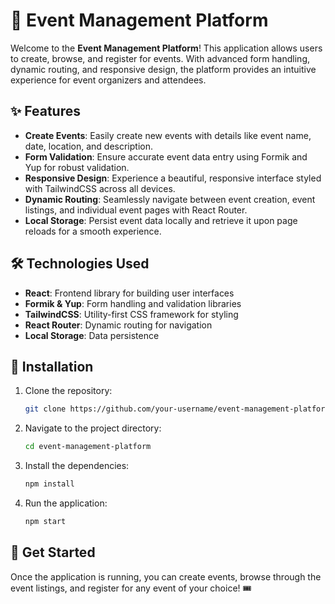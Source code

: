 # 🎉 Event Management Platform

Welcome to the **Event Management Platform**! This application allows users to create, browse, and register for events. With advanced form handling, dynamic routing, and responsive design, the platform provides an intuitive experience for event organizers and attendees.

## ✨ Features

- **Create Events**: Easily create new events with details like event name, date, location, and description.
- **Form Validation**: Ensure accurate event data entry using Formik and Yup for robust validation.
- **Responsive Design**: Experience a beautiful, responsive interface styled with TailwindCSS across all devices.
- **Dynamic Routing**: Seamlessly navigate between event creation, event listings, and individual event pages with React Router.
- **Local Storage**: Persist event data locally and retrieve it upon page reloads for a smooth experience.

## 🛠️ Technologies Used

- **React**: Frontend library for building user interfaces
- **Formik & Yup**: Form handling and validation libraries
- **TailwindCSS**: Utility-first CSS framework for styling
- **React Router**: Dynamic routing for navigation
- **Local Storage**: Data persistence

## 🚀 Installation

1. Clone the repository:
   ```bash
   git clone https://github.com/your-username/event-management-platform.git
   ```
2. Navigate to the project directory:
   ```bash
   cd event-management-platform
   ```
3. Install the dependencies:
   ```bash
   npm install
   ```
4. Run the application:
   ```bash
   npm start
   ```

## 🎯 Get Started

Once the application is running, you can create events, browse through the event listings, and register for any event of your choice! 🎟️
